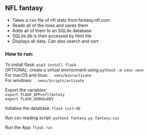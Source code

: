 ## NFL fantasy
- Takes a csv file of nfl stats from fantasy.nfl.com <br>
- Reads all of the rows and saves them <br>
- Adds all of them to an SQLite database <br>
- SQLite db is then accessed by html file <br>
- Displays all data. Can also search and sort

### How to run:
To install flask: ```pip3 install flask```<br>
OPTIONAL: create a virtual environment using ```python3 -m venv venv``` <br>
For macOS and linux: ```. venv/bin/activate``` <br>
For windows: ```. venv/Scripts/activate``` <br>

Export the variables: <br>
```export FLASK_APP=nflfantasy```<br>
```export FLASK_DEBUG=DEV```<br>

Initialise the database:
```flask init-db```<br>

Run csv reading script:
```python3 fantasy.py fantasy.csv``` <br>

Run the App:
```flask run```